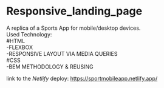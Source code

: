 # Responsive_landing_page
A replica of a Sports App for mobile/desktop devices.
<br/>
Used Technology:<br/>
#HTML<br/>
-FLEXBOX<br/>
-RESPONSIVE LAYOUT VIA MEDIA QUERIES<br/>
#CSS<br/>
-BEM METHODOLOGY & REUSING<br/>

link to the *Netlify* deploy: https://sportmobileapp.netlify.app/


